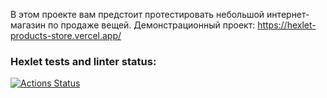 В этом проекте вам предстоит протестировать небольшой интернет-магазин по продаже вещей.
Демонстрационный проект: https://hexlet-products-store.vercel.app/

### Hexlet tests and linter status:
[![Actions Status](https://github.com/Jester-bit666/qa-engineer-project-84/actions/workflows/hexlet-check.yml/badge.svg)](https://github.com/Jester-bit666/qa-engineer-project-84/actions)
